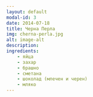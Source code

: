 ```yaml
---
layout: default
modal-id: 3
date: 2014-07-18
title: Черна Перла
img: cherna-perla.jpg
alt: image-alt
description: 
ingredients:
    - яйца
    - захар
    - брашно
    - сметана
    - шоколад (млечен и черен)
    - мляко
---
```

